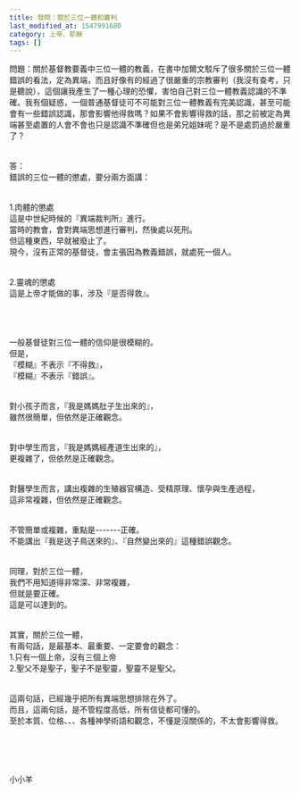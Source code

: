 ```yaml
---
title: 發問：關於三位一體和審判
last_modified_at: 1547991680
category: 上帝、耶穌
tags: []
---
```


<p>問題：關於基督教要義中三位一體的教義，在書中加爾文駁斥了很多關於三位一體錯誤的看法，定為異端，而且好像有的經過了很嚴重的宗教審判（我沒有查考，只是聽說），這個讓我產生了一種心理的恐懼，害怕自己對三位一體教義認識的不準確。我有個疑惑，一個普通基督徒可不可能對三位一體教義有完美認識，甚至可能會有一些錯誤認識，那會影響他得救嗎？如果不會影響得救的話，那之前被定為異端甚至處置的人會不會也只是認識不準確但也是弟兄姐妹呢？是不是處罰過於嚴重了？<br/><br/><!--more--><br/>答：<br/>錯誤的三位一體的懲處，要分兩方面講：<br/><br/><br/>1.肉體的懲處<br/>這是中世紀時候的『異端裁判所』進行。<br/>當時的教會，會對異端思想進行審判，然後處以死刑。<br/>但這種東西，早就被廢止了。<br/>現今，沒有正常的基督徒，會主張因為教義錯誤，就處死一個人。<br/><br/><br/>2.靈魂的懲處<br/>這是上帝才能做的事，涉及『是否得救』。<br/><br/><br/><br/><br/>一般基督徒對三位一體的信仰是很模糊的。<br/>但是，<br/>『模糊』不表示『不得救』，<br/>『模糊』不表示『錯誤』。<br/><br/><br/>對小孩子而言，『我是媽媽肚子生出來的』，<br/>雖然很簡單，但依然是正確觀念。<br/><br/><br/>對中學生而言，『我是媽媽經產道生出來的』，<br/>更複雜了，但依然是正確觀念。<br/><br/><br/>對醫學生而言，講出複雜的生殖器官構造、受精原理、懷孕與生產過程，<br/>這非常複雜，但依然是正確觀念。<br/><br/><br/>不管簡單或複雜，重點是-------正確。<br/>不能講出『我是送子鳥送來的』、『自然變出來的』這種錯誤觀念。<br/><br/><br/>同理，對於三位一體，<br/>我們不用知道得非常深、非常複雜，<br/>但就是要正確。<br/>這是可以達到的。<br/><br/><br/>其實，關於三位一體，<br/>有兩句話，是最基本、最重要、一定要會的觀念：<br/>1.只有一個上帝，沒有三個上帝<br/>2.聖父不是聖子，聖子不是聖靈，聖靈不是聖父。<br/><br/><br/>這兩句話，已經幾乎把所有異端思想排除在外了。<br/>而且，這兩句話，是不管程度高低，所有信徒都可懂的。<br/>至於本質、位格、、、各種神學術語和觀念，不懂是沒關係的，不太會影響得救。<br/><br/><br/><br/><br/><br/>小小羊<br/><br/><br/><br/><br/></p>